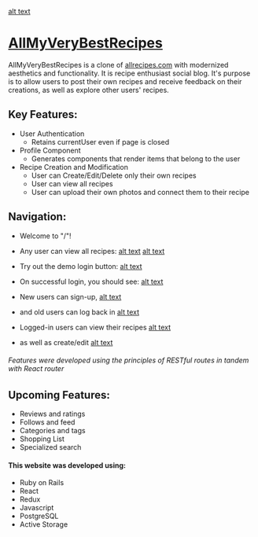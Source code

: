 [alt text](https://github.com/jmcbgaston/allmyverybestrecipes/blob/main/app/assets/images/allrecipes-logo.png "Logo") 

# [AllMyVeryBestRecipes](https://allmyverybestrecipes.herokuapp.com/#/)

AllMyVeryBestRecipes is a clone of [allrecipes.com](https://www.allrecipes.com/) with modernized aesthetics and functionality. It is recipe enthusiast social blog. It's purpose is to allow users to post their own recipes and receive feedback on their creations, as well as explore other users' recipes.

## Key Features: 
- User Authentication
   - Retains currentUser even if page is closed
- Profile Component
   - Generates components that render items that belong to the user
- Recipe Creation and Modification
   - User can Create/Edit/Delete only their own recipes
   - User can view all recipes
   - User can upload their own photos and connect them to their recipe

## Navigation:
- Welcome to "/"!
- Any user can view all recipes:
[alt text](https://github.com/jmcbgaston/allmyverybestrecipes/blob/main/app/assets/images/home.png "home")
[alt text](https://github.com/jmcbgaston/allmyverybestrecipes/blob/main/app/assets/images/show.png "show")

- Try out the demo login button:
[alt text](https://github.com/jmcbgaston/allmyverybestrecipes/blob/main/app/assets/images/demo.png "demo")

- On successful login, you should see: 
[alt text](https://github.com/jmcbgaston/allmyverybestrecipes/blob/main/app/assets/images/logged-in.png "logged-in")

- New users can sign-up, 
[alt text](https://github.com/jmcbgaston/allmyverybestrecipes/blob/main/app/assets/images/signup.png "signup")
- and old users can log back in
[alt text](https://github.com/jmcbgaston/allmyverybestrecipes/blob/main/app/assets/images/login.png "login")

- Logged-in users can view their recipes
[alt text](https://github.com/jmcbgaston/allmyverybestrecipes/blob/main/app/assets/images/show.png "show")
- as well as create/edit
[alt text](https://github.com/jmcbgaston/allmyverybestrecipes/blob/main/app/assets/images/create.png "create")

###### Features were developed using the principles of RESTful routes in tandem with React router

## Upcoming Features:
- Reviews and ratings
- Follows and feed
- Categories and tags
- Shopping List
- Specialized search

#### This website was developed using:
- Ruby on Rails
- React
- Redux
- Javascript
- PostgreSQL
- Active Storage